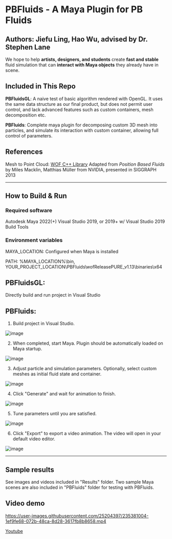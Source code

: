 # PBFluids - A Maya Plugin for PB Fluids

## Authors: Jiefu Ling, Hao Wu, advised by Dr. Stephen Lane

We hope to help **artists, designers, and students** create **fast and stable** fluid simulation that can **interact with Maya objects** they already have in scene.

## Included in This Repo

**PBFluidsGL**: A naive test of basic algorithm rendered with OpenGL. It uses the same data structure as our final product, but does not permit user control, and lack advanced features such as custom containers, mesh decomposition etc.

**PBFluids**: Complete maya plugin for decomposing custom 3D mesh into particles, and simulate its interaction with custom container, allowing full control of parameters.

## References
Mesh to Point Cloud: [WOF C++ Library](https://www.geom.at/wof-point-cloud-mesher-doc/html/index.html)
Adapted from *Position Based Fluids* by Miles Macklin, Matthias Müller from NVIDIA, presented in SIGGRAPH 2013

---

## How to Build & Run

### Required software
Autodesk Maya 2022(+)
Visual Studio 2019, or 2019+ w/ Visual Studio 2019 Build Tools

### Environment variables
MAYA_LOCATION: Configured when Maya is installed

PATH: %MAYA_LOCATION%\bin, YOUR_PROJECT_LOCATION\PBFluids\wofReleasePURE_v1.13\binaries\x64

## PBFluidsGL:
  Directly build and run project in Visual Studio
  
## PBFluids:
  1. Build project in Visual Studio.
  
![image](https://user-images.githubusercontent.com/25204397/235379915-c913553a-1da9-4b20-90ce-158ef5dc280a.png)

  2. When completed, start Maya. Plugin should be automatically loaded on Maya startup.
  
![image](https://user-images.githubusercontent.com/25204397/235379410-0aa4bede-d876-476b-afa0-312f79deef7a.png)

  3. Adjust particle and simulation parameters. Optionally, select custom meshes as initial fluid state and container.
  
![image](https://user-images.githubusercontent.com/25204397/235379695-e45ae9e2-90aa-4fcc-8cb2-445d2b4fa1f7.png)

  4. Click "Generate" and wait for animation to finish.

![image](https://user-images.githubusercontent.com/25204397/235379790-e50e9baa-344b-4e40-b0eb-82307c1564eb.png)

  5. Tune parameters until you are satisfied.
  
![image](https://user-images.githubusercontent.com/25204397/235379831-09431295-5559-4303-a03a-aeeeba8615b0.png)

  6. Click "Export" to export a video animation. The video will open in your default video editor.

![image](https://user-images.githubusercontent.com/25204397/235379863-9b8dc83f-1cdc-4f34-b1fe-52b63f9c9dad.png)

---

## Sample results
See images and videos included in "Results" folder. Two sample Maya scenes are also included in "PBFluids" folder for testing with PBFluids.



## Video demo


https://user-images.githubusercontent.com/25204397/235381004-1ef9fe68-072b-48ca-8d28-3617fb8b8658.mp4


[Youtube](https://youtu.be/lNftHlAiMlM)
